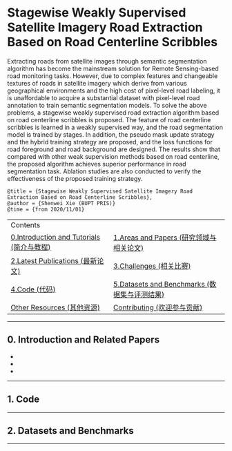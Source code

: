 # Stagewise Weakly Supervised Satellite Imagery Road Extraction Based on Road Centerline Scribbles
Extracting roads from satellite images through semantic segmentation algorithm has become the mainstream solution for Remote Sensing-based road monitoring tasks. However, due to complex features and changeable textures of roads in satellite imagery which derive from various geographical environments and the high cost of pixel-level road labeling, it is unaffordable to acquire a substantial dataset with pixel-level road annotation to train semantic segmentation models. To solve the above problems, a stagewise weakly supervised road extraction algorithm based on road centerline scribbles is proposed. The feature of road centerline scribbles is learned in a weakly supervised way, and the road segmentation model is trained by stages. In addition, the pseudo mask update strategy and the hybrid training strategy are proposed, and the loss functions for road foreground and road background are designed. The results show that compared with other weak supervision methods based on road centerline, the proposed algorithm achieves superior performance in road segmentation task. Ablation studies are also conducted to verify the effectiveness of the proposed training strategy.
```
@title = {Stagewise Weakly Supervised Satellite Imagery Road Extraction Based on Road Centerline Scribbles},  
@author = {Shenwei Xie (BUPT PRIS)}
@time = {from 2020/11/01}
```

<table>
    <tr>
        <td>Contents</td>
    </tr>
    <tr>
        <td><a href="#0introduction-and-tutorials-简介与教程">0.Introduction and Tutorials (简介与教程)</a></td>
        <td><a href="#1areas-and-papers-研究领域与相关论文">1.Areas and Papers (研究领域与相关论文)</a></td>
    </tr>
    <tr>
        <td><a href="#2latest-publications-最新论文">2.Latest Publications (最新论文)</a></td>
        <td><a href="#3challenges-相关比赛">3.Challenges (相关比赛)</a></td>
    </tr>
    <tr>
        <td><a href="#4code-代码">4.Code (代码)</a></td>
        <td><a href="#5datasets-and-benchmarks-数据集与评测结果">5.Datasets and Benchmarks (数据集与评测结果)</a></td>
    </tr>
    <tr>
        <td><a href="#other-resources-其他资源">Other Resources (其他资源)</a></td>
        <td><a href="#contributing-欢迎参与贡献">Contributing (欢迎参与贡献)</a></td>
    </tr>
</table>

- - -

## 0. Introduction and Related Papers

- 
- 
- 

- - -

## 1. Code

- - -

## 2. Datasets and Benchmarks

- - -
